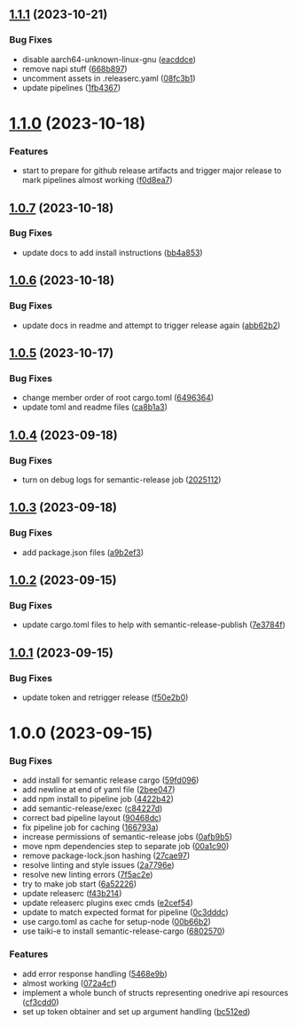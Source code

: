 ## [1.1.1](https://github.com/PromH/codr/compare/1.1.0...1.1.1) (2023-10-21)


### Bug Fixes

* disable aarch64-unknown-linux-gnu ([eacddce](https://github.com/PromH/codr/commit/eacddce096c7bb5fb55704df9980c6880ea2e929))
* remove napi stuff ([668b897](https://github.com/PromH/codr/commit/668b8970e4f14e243c1900cf1fac5ca1a73bd347))
* uncomment assets in .releaserc.yaml ([08fc3b1](https://github.com/PromH/codr/commit/08fc3b167d4bccf03d8314b05e245bebbd4770ca))
* update pipelines ([1fb4367](https://github.com/PromH/codr/commit/1fb43676b8a013668bd28269c233b6119f8db0a6))

# [1.1.0](https://github.com/PromH/codr/compare/1.0.7...1.1.0) (2023-10-18)


### Features

* start to prepare for github release artifacts and trigger major release to mark pipelines almost working ([f0d8ea7](https://github.com/PromH/codr/commit/f0d8ea76057dd9c4f4eb2b8cd6adf29bc48d7b53))

## [1.0.7](https://github.com/PromH/codr/compare/1.0.6...1.0.7) (2023-10-18)


### Bug Fixes

* update docs to add install instructions ([bb4a853](https://github.com/PromH/codr/commit/bb4a853ec02a989106865d12f07fbcbadbb16947))

## [1.0.6](https://github.com/PromH/codr/compare/1.0.5...1.0.6) (2023-10-18)


### Bug Fixes

* update docs in readme and attempt to trigger release again ([abb62b2](https://github.com/PromH/codr/commit/abb62b2d7ac40139e302e92f28e52c5495f85bb4))

## [1.0.5](https://github.com/PromH/codr/compare/1.0.4...1.0.5) (2023-10-17)


### Bug Fixes

* change member order of root cargo.toml ([6496364](https://github.com/PromH/codr/commit/6496364c0a06e55d0eb0e62fe2385bf61ff3dcb4))
* update toml and readme files ([ca8b1a3](https://github.com/PromH/codr/commit/ca8b1a33f11eb93f84f744fe45ca5c1a7f308056))

## [1.0.4](https://github.com/PromH/codr/compare/1.0.3...1.0.4) (2023-09-18)


### Bug Fixes

* turn on debug logs for semantic-release job ([2025112](https://github.com/PromH/codr/commit/2025112cbcd372b6e8d08b8136b8bac8ac662dee))

## [1.0.3](https://github.com/PromH/codr/compare/1.0.2...1.0.3) (2023-09-18)


### Bug Fixes

* add package.json files ([a9b2ef3](https://github.com/PromH/codr/commit/a9b2ef37a2a296daff97921f7712225f6e98f4a9))

## [1.0.2](https://github.com/PromH/codr/compare/1.0.1...1.0.2) (2023-09-15)


### Bug Fixes

* update cargo.toml files to help with semantic-release-publish ([7e3784f](https://github.com/PromH/codr/commit/7e3784fb5e42b0748393b84b4e83ff23634a7f9b))

## [1.0.1](https://github.com/PromH/codr/compare/1.0.0...1.0.1) (2023-09-15)


### Bug Fixes

* update token and retrigger release ([f50e2b0](https://github.com/PromH/codr/commit/f50e2b0659f1343c0d3d6a253f6021f602abf51c))

# 1.0.0 (2023-09-15)


### Bug Fixes

* add install for semantic release cargo ([59fd096](https://github.com/PromH/codr/commit/59fd096741a9997649dbbdb3fe60c1c2eea79e1e))
* add newline at end of yaml file ([2bee047](https://github.com/PromH/codr/commit/2bee047019d43f2179e0d4d85ca101aed5cbd62f))
* add npm install to pipeline job ([4422b42](https://github.com/PromH/codr/commit/4422b42cc03956821970b8a001f830f1dc809a94))
* add semantic-release/exec ([c84227d](https://github.com/PromH/codr/commit/c84227dc21ed807181d677f07e89ce8639745c24))
* correct bad pipeline layout ([90468dc](https://github.com/PromH/codr/commit/90468dc34821ad0e348010f18e0b4233f5d78cd4))
* fix pipeline job for caching ([166793a](https://github.com/PromH/codr/commit/166793a57dea3711982a1dc4c699f68e79b5fd08))
* increase permissions of semantic-release jobs ([0afb9b5](https://github.com/PromH/codr/commit/0afb9b57dd742054063bca2ef2e5fdc7609f6e9c))
* move npm dependencies step to separate job ([00a1c90](https://github.com/PromH/codr/commit/00a1c90a5b119e6b42d1ca0af97fced509611c88))
* remove package-lock.json hashing ([27cae97](https://github.com/PromH/codr/commit/27cae978a8e4d84bd8109cef0d63df7a668e72d0))
* resolve linting and style issues ([2a7796e](https://github.com/PromH/codr/commit/2a7796e3b6ad617d1c96e06724f3f470bb276051))
* resolve new linting errors ([7f5ac2e](https://github.com/PromH/codr/commit/7f5ac2efb20d33b3b7d11def0a53b0b591bec8f3))
* try to make job start ([6a52226](https://github.com/PromH/codr/commit/6a52226d6ed7d2c5d5ce3138a18bed8c4da0c31f))
* update releaserc ([f43b214](https://github.com/PromH/codr/commit/f43b214f28a73e27d8f5d7cb3246c6ce86ac9644))
* update releaserc plugins exec cmds ([e2cef54](https://github.com/PromH/codr/commit/e2cef5454167b465f4e8fa9551a1dbe2bfb77f6f))
* update to match expected format for pipeline ([0c3dddc](https://github.com/PromH/codr/commit/0c3dddcbb382daef37ea680e8a3bac3e79519390))
* use cargo.toml as cache for setup-node ([00b66b2](https://github.com/PromH/codr/commit/00b66b21d07141a077d593d99bd453e6eadf02db))
* use taiki-e to install semantic-release-cargo ([6802570](https://github.com/PromH/codr/commit/6802570d172de0a85919944f66dc51a06451ceda))


### Features

* add error response handling ([5468e9b](https://github.com/PromH/codr/commit/5468e9b1f9204e1e07bbb0afe04be5862e68be07))
* almost working ([072a4cf](https://github.com/PromH/codr/commit/072a4cf2d5f15d246e46789826aab4d9d941e0d5))
* implement a whole bunch of structs representing onedrive api resources ([cf3cdd0](https://github.com/PromH/codr/commit/cf3cdd0635bc249f650cf4b2227abf2e7b47a2ab))
* set up token obtainer and set up argument handling ([bc512ed](https://github.com/PromH/codr/commit/bc512ed7548829112267429a114db2191c9ffabd))
